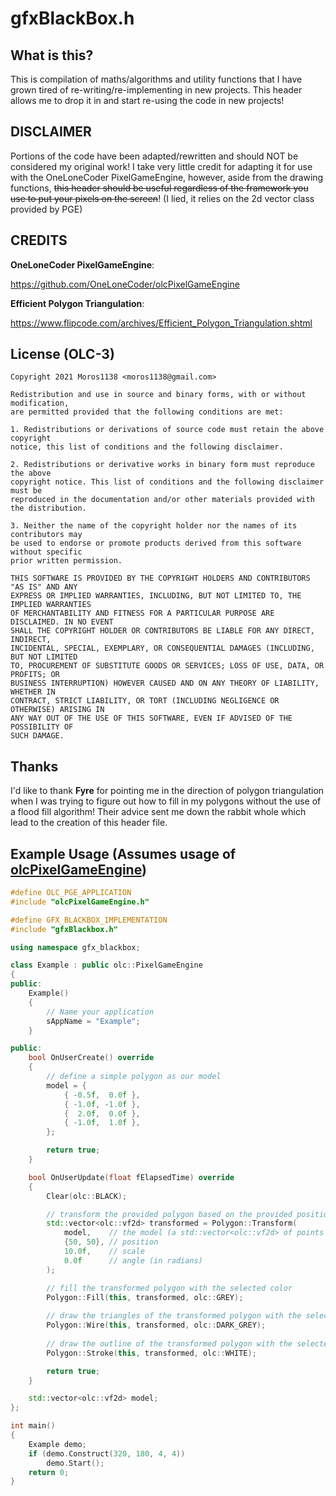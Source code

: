 # gfxBlackBox.h

## What is this?


This is compilation of maths/algorithms and utility functions that I have
grown tired of re-writing/re-implementing in new projects. This header
allows me to drop it in and start re-using the code in new projects!

## DISCLAIMER

Portions of the code have been adapted/rewritten and should NOT be considered
my original work! I take very little credit for adapting it for use with
the OneLoneCoder PixelGameEngine, however, aside from the drawing functions,
~~this header should be useful regardless of the framework you use to put your
pixels on the screen~~! (I lied, it relies on the 2d vector class provided by
PGE)

## CREDITS

**OneLoneCoder PixelGameEngine**:

https://github.com/OneLoneCoder/olcPixelGameEngine


**Efficient Polygon Triangulation**:

https://www.flipcode.com/archives/Efficient_Polygon_Triangulation.shtml


## License (OLC-3)
```
Copyright 2021 Moros1138 <moros1138@gmail.com>

Redistribution and use in source and binary forms, with or without modification,
are permitted provided that the following conditions are met:

1. Redistributions or derivations of source code must retain the above copyright
notice, this list of conditions and the following disclaimer.

2. Redistributions or derivative works in binary form must reproduce the above
copyright notice. This list of conditions and the following	disclaimer must be
reproduced in the documentation and/or other materials provided with the distribution.

3. Neither the name of the copyright holder nor the names of its contributors may
be used to endorse or promote products derived from this software without specific
prior written permission.

THIS SOFTWARE IS PROVIDED BY THE COPYRIGHT HOLDERS AND CONTRIBUTORS	"AS IS" AND ANY
EXPRESS OR IMPLIED WARRANTIES, INCLUDING, BUT NOT LIMITED TO, THE IMPLIED WARRANTIES
OF MERCHANTABILITY AND FITNESS FOR A PARTICULAR PURPOSE ARE DISCLAIMED. IN NO EVENT
SHALL THE COPYRIGHT	HOLDER OR CONTRIBUTORS BE LIABLE FOR ANY DIRECT, INDIRECT,
INCIDENTAL,	SPECIAL, EXEMPLARY, OR CONSEQUENTIAL DAMAGES (INCLUDING, BUT NOT LIMITED
TO, PROCUREMENT OF SUBSTITUTE GOODS OR SERVICES; LOSS OF USE, DATA, OR PROFITS; OR
BUSINESS INTERRUPTION) HOWEVER CAUSED AND ON ANY THEORY OF LIABILITY, WHETHER IN
CONTRACT, STRICT LIABILITY, OR TORT	(INCLUDING NEGLIGENCE OR OTHERWISE) ARISING IN
ANY WAY OUT OF THE USE OF THIS SOFTWARE, EVEN IF ADVISED OF THE POSSIBILITY OF
SUCH DAMAGE.    
```

## Thanks

I'd like to thank **Fyre** for pointing me in the direction of polygon
triangulation when I was trying to figure out how to fill in my polygons
without the use of a flood fill algorithm! Their advice sent me down the
rabbit whole which lead to the creation of this header file.

## Example Usage (Assumes usage of [olcPixelGameEngine](https://github.com/OneLoneCoder/olcPixelGameEngine))
```cpp
#define OLC_PGE_APPLICATION
#include "olcPixelGameEngine.h"

#define GFX_BLACKBOX_IMPLEMENTATION
#include "gfxBlackbox.h"

using namespace gfx_blackbox;

class Example : public olc::PixelGameEngine
{
public:
    Example()
    {
        // Name your application
        sAppName = "Example";
    }

public:
    bool OnUserCreate() override
    {
        // define a simple polygon as our model
        model = {
            { -0.5f,  0.0f },
            { -1.0f, -1.0f },
            {  2.0f,  0.0f },
            { -1.0f,  1.0f },
        };		

        return true;
    }

    bool OnUserUpdate(float fElapsedTime) override
    {
        Clear(olc::BLACK);

        // transform the provided polygon based on the provided position, scale, and angle(in radians)
        std::vector<olc::vf2d> transformed = Polygon::Transform(
            model,    // the model (a std::vector<olc::vf2d> of points that make up the polygon)
            {50, 50}, // position
            10.0f,    // scale
            0.0f      // angle (in radians)
        );

        // fill the transformed polygon with the selected color
        Polygon::Fill(this, transformed, olc::GREY);
        
        // draw the triangles of the transformed polygon with the selected color
        Polygon::Wire(this, transformed, olc::DARK_GREY);
        
        // draw the outline of the transformed polygon with the selected color
        Polygon::Stroke(this, transformed, olc::WHITE);

        return true;
    }

    std::vector<olc::vf2d> model;
};

int main()
{
    Example demo;
    if (demo.Construct(320, 180, 4, 4))
        demo.Start();
    return 0;
}
```